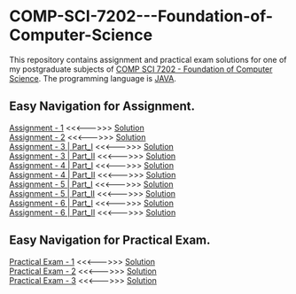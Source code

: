 # COMP-SCI-7202---Foundation-of-Computer-Science
This repository contains assignment and practical exam solutions for one of my postgraduate subjects of [COMP SCI 7202 - Foundation of Computer Science](https://www.adelaide.edu.au/course-outlines/106388/1/sem-2/). The programming language is [JAVA](https://docs.oracle.com/javase/7/docs/api/java/lang/ref/Reference.html). 

## Easy Navigation for Assignment.
[Assignment - 1](https://github.com/Vanditg/COMP-SCI-7202---Foundation-of-Computer-Science/tree/master/Assignment/Assignment%20-%201/Problem) <<<--->>> [Solution](https://github.com/Vanditg/COMP-SCI-7202---Foundation-of-Computer-Science/tree/master/Assignment/Assignment%20-%201/Solution)  
[Assignment - 2](https://github.com/Vanditg/COMP-SCI-7202---Foundation-of-Computer-Science/tree/master/Assignment/Assignment%20-%202/Problem) <<<--->>> [Solution](https://github.com/Vanditg/COMP-SCI-7202---Foundation-of-Computer-Science/tree/master/Assignment/Assignment%20-%202/Solution)  
[Assignment - 3 | Part_I](https://github.com/Vanditg/COMP-SCI-7202---Foundation-of-Computer-Science/tree/master/Assignment/Assignment%20-%203/Problem/Part_I) <<<--->>> [Solution](https://github.com/Vanditg/COMP-SCI-7202---Foundation-of-Computer-Science/tree/master/Assignment/Assignment%20-%203/Solution/Part_I)  
[Assignment - 3 | Part_II](https://github.com/Vanditg/COMP-SCI-7202---Foundation-of-Computer-Science/tree/master/Assignment/Assignment%20-%203/Problem/Part_II) <<<--->>> [Solution](https://github.com/Vanditg/COMP-SCI-7202---Foundation-of-Computer-Science/tree/master/Assignment/Assignment%20-%203/Solution/Part_II)  
[Assignment - 4 | Part_I](https://github.com/Vanditg/COMP-SCI-7202---Foundation-of-Computer-Science/tree/master/Assignment/Assignment%20-%204/Problem/Part_I) <<<--->>> [Solution](https://github.com/Vanditg/COMP-SCI-7202---Foundation-of-Computer-Science/tree/master/Assignment/Assignment%20-%204/Solution/Part_I)  
[Assignment - 4 | Part_II](https://github.com/Vanditg/COMP-SCI-7202---Foundation-of-Computer-Science/tree/master/Assignment/Assignment%20-%204/Problem/Part_II) <<<--->>> [Solution](https://github.com/Vanditg/COMP-SCI-7202---Foundation-of-Computer-Science/tree/master/Assignment/Assignment%20-%204/Solution/Part_II)  
[Assignment - 5 | Part_I](https://github.com/Vanditg/COMP-SCI-7202---Foundation-of-Computer-Science/tree/master/Assignment/Assignment%20-%205/Problem/Part_I) <<<--->>> [Solution](https://github.com/Vanditg/COMP-SCI-7202---Foundation-of-Computer-Science/tree/master/Assignment/Assignment%20-%205/Solution/Part_I)  
[Assignment - 5 | Part_II](https://github.com/Vanditg/COMP-SCI-7202---Foundation-of-Computer-Science/tree/master/Assignment/Assignment%20-%205/Problem/Part_II) <<<--->>> [Solution](https://github.com/Vanditg/COMP-SCI-7202---Foundation-of-Computer-Science/tree/master/Assignment/Assignment%20-%205/Solution/Part_II)  
[Assignment - 6 | Part_I](https://github.com/Vanditg/COMP-SCI-7202---Foundation-of-Computer-Science/tree/master/Assignment/Assignment%20-%206/Problem/Part_I) <<<--->>> [Solution](https://github.com/Vanditg/COMP-SCI-7202---Foundation-of-Computer-Science/tree/master/Assignment/Assignment%20-%206/Solution/Part_I)  
[Assignment - 6 | Part_II](https://github.com/Vanditg/COMP-SCI-7202---Foundation-of-Computer-Science/tree/master/Assignment/Assignment%20-%206/Problem/Part_II) <<<--->>> [Solution](https://github.com/Vanditg/COMP-SCI-7202---Foundation-of-Computer-Science/tree/master/Assignment/Assignment%20-%206/Solution/Part_II)  

## Easy Navigation for Practical Exam. 
[Practical Exam - 1](https://github.com/Vanditg/COMP-SCI-7202---Foundation-of-Computer-Science/tree/master/Practical%20Exam/Practical%20Exam%20-%201/Problem) <<<--->>> [Solution](https://github.com/Vanditg/COMP-SCI-7202---Foundation-of-Computer-Science/tree/master/Practical%20Exam/Practical%20Exam%20-%201/Solution)  
[Practical Exam - 2](https://github.com/Vanditg/COMP-SCI-7202---Foundation-of-Computer-Science/tree/master/Practical%20Exam/Practical%20Exam%20-%202/Problem) <<<--->>> [Solution](https://github.com/Vanditg/COMP-SCI-7202---Foundation-of-Computer-Science/tree/master/Practical%20Exam/Practical%20Exam%20-%202/Solution)  
[Practical Exam - 3](https://github.com/Vanditg/COMP-SCI-7202---Foundation-of-Computer-Science/tree/master/Practical%20Exam/Practical%20Exam%20-%203/Problem) <<<--->>> [Solution](https://github.com/Vanditg/COMP-SCI-7202---Foundation-of-Computer-Science/tree/master/Practical%20Exam/Practical%20Exam%20-%203/Solution)  